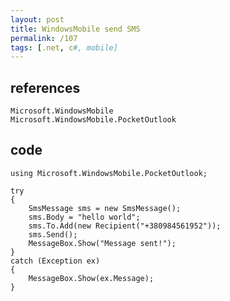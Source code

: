 ```yaml
---
layout: post
title: WindowsMobile send SMS
permalink: /107
tags: [.net, c#, mobile]
---
```


## references



    Microsoft.WindowsMobile
    Microsoft.WindowsMobile.PocketOutlook


## code



    using Microsoft.WindowsMobile.PocketOutlook;

    try
    {
        SmsMessage sms = new SmsMessage();
        sms.Body = "hello world";
        sms.To.Add(new Recipient("+380984561952"));
        sms.Send();
        MessageBox.Show("Message sent!");
    }
    catch (Exception ex)
    {
        MessageBox.Show(ex.Message);
    }

